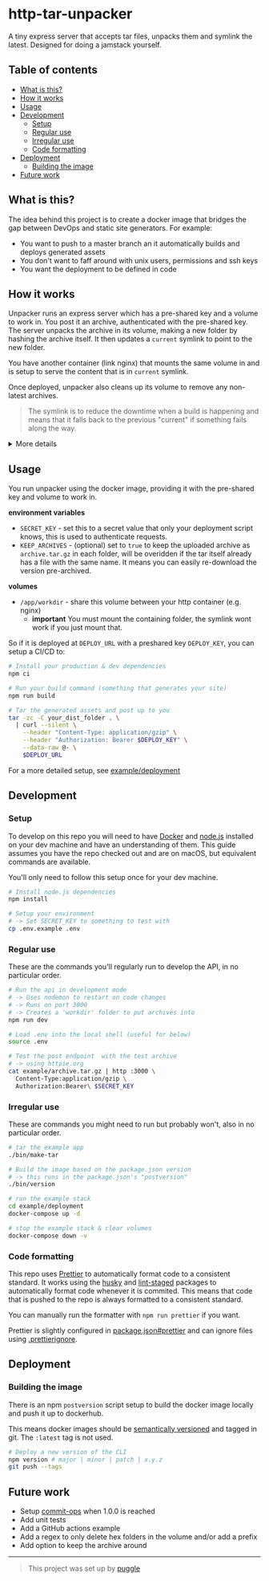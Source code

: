 # http-tar-unpacker

A tiny express server that accepts tar files, unpacks them and symlink the latest.
Designed for doing a jamstack yourself.

<!-- toc-head -->

## Table of contents

- [What is this?](#what-is-this)
- [How it works](#how-it-works)
- [Usage](#usage)
- [Development](#development)
  - [Setup](#setup)
  - [Regular use](#regular-use)
  - [Irregular use](#irregular-use)
  - [Code formatting](#code-formatting)
- [Deployment](#deployment)
  - [Building the image](#building-the-image)
- [Future work](#future-work)

<!-- toc-tail -->

## What is this?

The idea behind this project is to create a docker image that bridges the gap
between DevOps and static site generators.
For example:

- You want to push to a master branch an it automatically builds and deploys generated assets
- You don't want to faff around with unix users, permissions and ssh keys
- You want the deployment to be defined in code

## How it works

Unpacker runs an express server which has a pre-shared key and a volume to work in.
You post it an archive, authenticated with the pre-shared key.
The server unpacks the archive in its volume, making a new folder by hashing the archive itself.
It then updates a `current` symlink to point to the new folder.

You have another container (link nginx) that mounts the same volume in
and is setup to serve the content that is in `current` symlink.

Once deployed, unpacker also cleans up its volume to remove any non-latest archives.

> The symlink is to reduce the downtime when a build is happening
> and means that it falls back to the previous "current" if something fails along the way.

<details>
<summary>More details</summary>

Say the server has the following working volume:

```
workdir
├── current -> abcdefgh
└── abcdefgh
    └── ...
```

You post up a new archive which has the hash `zxywvuts`.
It uploads the archive into its own folder, so it becomes:

> To generate the hash it base64-encodes the raw archive binary
> creates a sha256 hash from it and encodes the result as hex.

```diff
 workdir
 ├── current -> abcdefgh
 ├── abcdefgh
 │   └── ...
+└── zxywvuts
+    └── archive.tar.gz/
```

Then it expands the archive into that folder,
remove the archive
and updates the `current` symlink:

```diff
 workdir
-├── current -> abcdefgh
+├── current -> zxywvuts
 └── abcdefgh
 │   └── ...
 └── zxywvuts
-    └── archive.tar.gz/
     └── ...
```

Once it's all done it removes the old folder

```diff
 workdir
 ├── current -> zxywvuts
-├── abcdefgh
-│   └── ...
 └── zxywvuts
     └── ...
```

</details>

## Usage

You run unpacker using the docker image, providing it with the pre-shared key and volume to work in.

**environment variables**

- `SECRET_KEY` - set this to a secret value that only your deployment script knows,
  this is used to authenticate requests.
- `KEEP_ARCHIVES` - (optional) set to `true` to keep the uploaded archive as `archive.tar.gz` in each folder,
  will be overidden if the tar itself already has a file with the same name.
  It means you can easily re-download the version pre-archived.

**volumes**

- `/app/workdir` - share this volume between your http container (e.g. nginx)
  - **important** You must mount the containing folder,
    the symlink wont work if you just mount that.

So if it is deployed at `DEPLOY_URL` with a preshared key `DEPLOY_KEY`, you can setup a CI/CD to:

```bash
# Install your production & dev dependencies
npm ci

# Run your build command (something that generates your site)
npm run build

# Tar the generated assets and post up to you
tar -zc -C your_dist_folder . \
  | curl --silent \
    --header "Content-Type: application/gzip" \
    --header "Authorization: Bearer $DEPLOY_KEY" \
    --data-raw @- \
    $DEPLOY_URL
```

For a more detailed setup, see [example/deployment](/example/deployment)

## Development

### Setup

To develop on this repo you will need to have [Docker](https://www.docker.com/) and
[node.js](https://nodejs.org) installed on your dev machine and have an understanding of them.
This guide assumes you have the repo checked out and are on macOS, but equivalent commands are available.

You'll only need to follow this setup once for your dev machine.

```bash
# Install node.js dependencies
npm install

# Setup your environment
# -> Set SECRET_KEY to something to test with
cp .env.example .env
```

### Regular use

These are the commands you'll regularly run to develop the API, in no particular order.

```bash
# Run the api in development mode
# -> Uses nodemon to restart on code changes
# -> Runs on port 3000
# -> Creates a 'workdir' folder to put archives into
npm run dev

# Load .env into the local shell (useful for below)
source .env

# Test the post endpoint  with the test archive
# -> using httpie.org
cat example/archive.tar.gz | http :3000 \
  Content-Type:application/gzip \
  Authorization:Bearer\ $SECRET_KEY
```

### Irregular use

These are commands you might need to run but probably won't, also in no particular order.

```bash
# tar the example app
./bin/make-tar

# Build the image based on the package.json version
# -> this runs in the package.json's "postversion"
./bin/version

# run the example stack
cd example/deployment
docker-compose up -d

# stop the example stack & clear volumes
docker-compose down -v
```

### Code formatting

This repo uses [Prettier](https://prettier.io/) to automatically format code to a consistent standard.
It works using the [husky](https://www.npmjs.com/package/husky)
and [lint-staged](https://www.npmjs.com/package/lint-staged) packages to
automatically format code whenever it is commited.
This means that code that is pushed to the repo is always formatted to a consistent standard.

You can manually run the formatter with `npm run prettier` if you want.

Prettier is slightly configured in [package.json#prettier](/package.json)
and can ignore files using [.prettierignore](/.prettierignore).

## Deployment

### Building the image

There is an npm `postversion` script setup to build the docker image
locally and push it up to dockerhub.

This means docker images should be [semantically versioned](https://semver.org/) and tagged in git.
The `:latest` tag is not used.

```bash
# Deploy a new version of the CLI
npm version # major | minor | patch | x.y.z
git push --tags
```

## Future work

- Setup [commit-ops](https://blog.r0b.io/post/automating-developer-operations-for-nodejs/) when 1.0.0 is reached
- Add unit tests
- Add a GitHub actions example
- Add a regex to only delete hex folders in the volume and/or add a prefix
- Add option to keep the archive around

---

> This project was set up by [puggle](https://npm.im/puggle)
